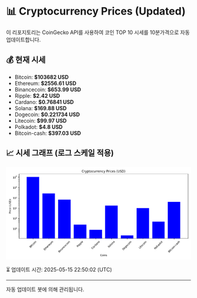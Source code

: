 
# 📊 Cryptocurrency Prices (Updated)

이 리포지토리는 CoinGecko API를 사용하여 코인 TOP 10 시세를 10분가격으로 자동 업데이트합니다.

## 💰 현재 시세
- Bitcoin: **$103682 USD**
- Ethereum: **$2556.61 USD**
- Binancecoin: **$653.99 USD**
- Ripple: **$2.42 USD**
- Cardano: **$0.76841 USD**
- Solana: **$169.88 USD**
- Dogecoin: **$0.221734 USD**
- Litecoin: **$99.97 USD**
- Polkadot: **$4.8 USD**
- Bitcoin-cash: **$397.03 USD**

## 📈 시세 그래프 (로그 스케일 적용)
![Crypto Prices](crypto_prices.png)

⏳ 업데이트 시간: 2025-05-15 22:50:02 (UTC)

---
자동 업데이트 봇에 의해 관리됩니다.
